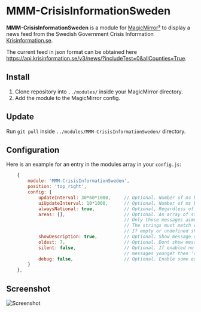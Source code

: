 # MMM-CrisisInformationSweden

**MMM-CrisisInformationSweden** is a module for [MagicMirror²](https://magicmirror.builders/) to display a news feed from the Swedish Government Crisis Information [Krisinformation.se](https://www.krisinformation.se/engelska).

The current feed in json format can be obtained here <https://api.krisinformation.se/v3/news/?includeTest=0&allCounties=True>.

## Install

1. Clone repository into `../modules/` inside your MagicMirror directory.
2. Add the module to the MagicMirror config.

## Update

Run `git pull` inside `../modules/MMM-CrisisInformationSweden/` directory.

## Configuration

Here is an example for an entry in the modules array in your `config.js`:

```js
    {
        module: 'MMM-CrisisInformationSweden',
        position: 'top_right',
        config: {
            updateInterval: 30*60*1000,     // Optional. Number of ms between API updates.
            uiUpdateInterval: 10*1000,      // Optional. Number of ms between changing to next announcement.
            alwaysNational: true,           // Optional, Regardless of other settings always show national info.
            areas: [],                      // Optional. An array of strings with area names. 
                                            // Only those messages aimed at the areas listed in the array are shown. 
                                            // The strings must match exactly with the AreaDesc of the message.
                                            // If empty or undefined show all messages. Not implemented yet.
            showDescription: true,          // Optional. Show message description.
            oldest: 7,                      // Optional. Dont show messages older then this number of days.
            silent: false,                  // Optional. If enabled no messages are shown if therer are no
                                            // messages younger then 'oldest' setting
            debug: false,                   // Optional. Enable some extra output when debugging
        }
    },
```

## Screenshot

![Screenshot](/docs/ScreenShot2.PNG)
